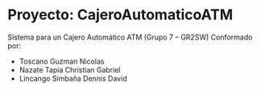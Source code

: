 # Proyecto: CajeroAutomaticoATM
Sistema para un Cajero Automático ATM (Grupo 7 – GR2SW)
Conformado por: 
-	Toscano Guzman Nicolas 
-	Nazate Tapia Christian Gabriel 
-	Lincango Simbaña Dennis David
